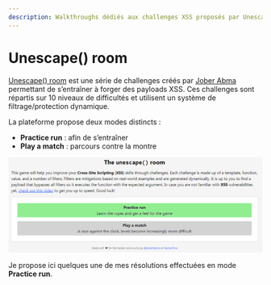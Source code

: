 ```yaml
---
description: Walkthroughs dédiés aux challenges XSS proposés par Unescape() room
---
```


# Unescape\(\) room

[Unescape\(\) room](https://unescape-room.jobertabma.nl/) est une série de challenges créés par [Jober Abma](https://twitter.com/jobertabma) permettant de s’entraîner à forger des payloads XSS. Ces challenges sont répartis sur 10 niveaux de difficultés et utilisent un système de filtrage/protection dynamique.

La plateforme propose deux modes distincts : 

* **Practice run** : afin de s’entraîner
* **Play a match** : parcours contre la montre

![](../../.gitbook/assets/f4656488330153212661b389868c3fcd.png)

Je propose ici quelques une de mes résolutions effectuées en mode **Practice run**.

